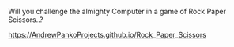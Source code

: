 Will you challenge the almighty Computer in a game of Rock Paper Scissors..?

https://AndrewPankoProjects.github.io/Rock_Paper_Scissors
